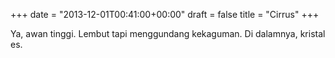+++
date = "2013-12-01T00:41:00+00:00"
draft = false
title = "Cirrus"
+++
<p>Ya, awan tinggi. Lembut tapi menggundang kekaguman. Di dalamnya, kristal es.</p>